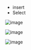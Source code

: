 - insert 
- Select 


![image](https://github.com/NikhilNaik21/Advance_java/assets/111115551/edf4f46a-9d07-42a8-9e76-695149c15c3b)

![image](https://github.com/NikhilNaik21/Advance_java/assets/111115551/d9876c16-25bc-4e5a-9813-60e20e12e10d)

![image](https://github.com/NikhilNaik21/Advance_java/assets/111115551/895ee572-5bde-4021-aa70-1674d65cb03c)
